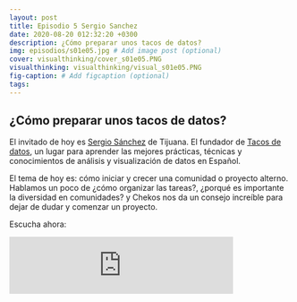 ```yaml
---
layout: post
title: Episodio 5 Sergio Sanchez
date: 2020-08-20 012:32:20 +0300
description: ¿Cómo preparar unos tacos de datos?
img: episodios/s01e05.jpg # Add image post (optional)
cover: visualthinking/cover_s01e05.PNG
visualthinking: visualthinking/visual_s01e05.PNG
fig-caption: # Add figcaption (optional)
tags:
---
```


## ¿Cómo preparar unos tacos de datos?

El invitado de hoy es [Sergio Sánchez](https://twitter.com/ChekosWH) de Tijuana. El fundador de [Tacos de datos](https://tacosdedatos.com/), un lugar para aprender las mejores prácticas, técnicas y conocimientos de análisis y visualización de datos en Español.

El tema de hoy es: cómo iniciar y crecer una comunidad o proyecto alterno. Hablamos un poco de ¿cómo organizar las tareas?, ¿porqué es importante la diversidad en comunidades? y Chekos nos da un consejo increíble para dejar de dudar y comenzar un proyecto.

Escucha ahora:

<iframe src="https://anchor.fm/espaciosabiertos/embed/episodes/Cmo-preparar-unos-tacos-de-datos-eie8p5" height="102px" width="400px" frameborder="0" scrolling="no"></iframe>
